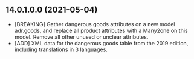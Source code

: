 ## 14.0.1.0.0 (2021-05-04)

- \[BREAKING\] Gather dangerous goods attributes on a new model
  adr.goods, and replace all product attributes with a Many2one on this
  model. Remove all other unused or unclear attributes.
- \[ADD\] XML data for the dangerous goods table from the 2019 edition,
  including translations in 3 languages.
